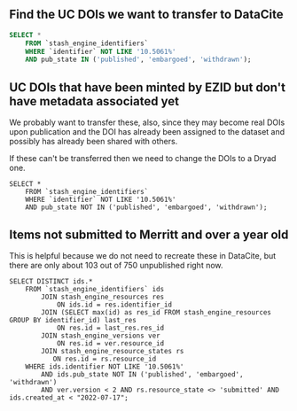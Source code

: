 ## Find the UC DOIs we want to transfer to DataCite

```sql
SELECT * 
	FROM `stash_engine_identifiers`
	WHERE `identifier` NOT LIKE '10.5061%'
	AND pub_state IN ('published', 'embargoed', 'withdrawn');
```

## UC DOIs that have been minted by EZID but don't have metadata associated yet
We probably want to transfer these, also, since they may become real DOIs upon
publication and the DOI has already been assigned to the dataset
and possibly has already been shared with others.

If these can't be transferred then we need to change the DOIs to a Dryad one.

```mysql
SELECT * 
	FROM `stash_engine_identifiers`
	WHERE `identifier` NOT LIKE '10.5061%'
	AND pub_state NOT IN ('published', 'embargoed', 'withdrawn');
```

## Items not submitted to Merritt and over a year old

This is helpful because we do not need to recreate these in DataCite, but there
are only about 103 out of 750 unpublished right now.

```mysql
SELECT DISTINCT ids.* 
	FROM `stash_engine_identifiers` ids
		JOIN stash_engine_resources res
			ON ids.id = res.identifier_id
		JOIN (SELECT max(id) as res_id FROM stash_engine_resources GROUP BY identifier_id) last_res
			ON res.id = last_res.res_id
		JOIN stash_engine_versions ver
			ON res.id = ver.resource_id
		JOIN stash_engine_resource_states rs
		   ON res.id = rs.resource_id
   	WHERE ids.identifier NOT LIKE '10.5061%'
		AND ids.pub_state NOT IN ('published', 'embargoed', 'withdrawn')
		AND ver.version < 2 AND rs.resource_state <> 'submitted' AND ids.created_at < "2022-07-17";
```
